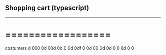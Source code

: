 ## Shopping cart (typescript)
---------------------------
==================
=================

costumers
d
000
0d
00d
0d
0
0d
0df
0
0d
00
0d
0d
0
0
0d
0
0
